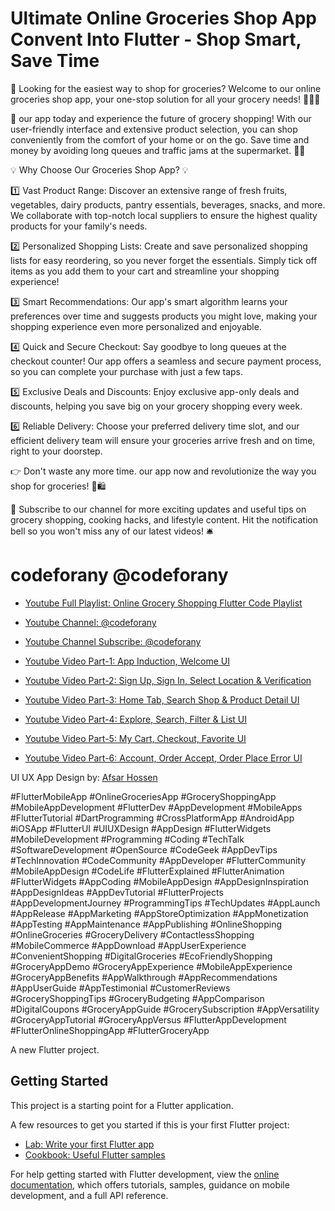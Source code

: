 # Ultimate Online Groceries Shop App Convent Into Flutter - Shop Smart, Save Time

🛒 Looking for the easiest way to shop for groceries? Welcome to our online groceries shop app, your one-stop solution for all your grocery needs! 🍎🥦🥕

📱 our app today and experience the future of grocery shopping! With our user-friendly interface and extensive product selection, you can shop conveniently from the comfort of your home or on the go. Save time and money by avoiding long queues and traffic jams at the supermarket. 🚗💨

💡 Why Choose Our Groceries Shop App? 💡

1️⃣ Vast Product Range: Discover an extensive range of fresh fruits, vegetables, dairy products, pantry essentials, beverages, snacks, and more. We collaborate with top-notch local suppliers to ensure the highest quality products for your family's needs.

2️⃣ Personalized Shopping Lists: Create and save personalized shopping lists for easy reordering, so you never forget the essentials. Simply tick off items as you add them to your cart and streamline your shopping experience!

3️⃣ Smart Recommendations: Our app's smart algorithm learns your preferences over time and suggests products you might love, making your shopping experience even more personalized and enjoyable.

4️⃣ Quick and Secure Checkout: Say goodbye to long queues at the checkout counter! Our app offers a seamless and secure payment process, so you can complete your purchase with just a few taps.

5️⃣ Exclusive Deals and Discounts: Enjoy exclusive app-only deals and discounts, helping you save big on your grocery shopping every week.

6️⃣ Reliable Delivery: Choose your preferred delivery time slot, and our efficient delivery team will ensure your groceries arrive fresh and on time, right to your doorstep.

👉 Don't waste any more time. our app now and revolutionize the way you shop for groceries! 📲🛍️

🔔 Subscribe to our channel for more exciting updates and useful tips on grocery shopping, cooking hacks, and lifestyle content. Hit the notification bell so you won't miss any of our latest videos! 🛎️

# codeforany @codeforany

- [Youtube Full Playlist: Online Grocery Shopping Flutter Code Playlist](https://www.youtube.com/playlist?list=PLzcRC7PA0xWR2TZ4f34X8Q_fvdwwRvm9I)
- [Youtube Channel: @codeforany](https://www.youtube.com/channel/UCdQTp9wRK5vAOlEQZf9PHSg)
- [Youtube Channel Subscribe: @codeforany](https://www.youtube.com/channel/UCdQTp9wRK5vAOlEQZf9PHSg?sub_confirmation=1)

- [Youtube Video Part-1: App Induction, Welcome UI](https://youtu.be/1oV3BCOmOyE)
- [Youtube Video Part-2: Sign Up, Sign In, Select Location & Verification ](https://youtu.be/0A9q0olE99w)
- [Youtube Video Part-3: Home Tab, Search Shop & Product Detail UI](https://youtu.be/kqHjP2NVttQ)
- [Youtube Video Part-4: Explore, Search, Filter & List UI ](https://youtu.be/gW33JfWXMSI)
- [Youtube Video Part-5: My Cart, Checkout, Favorite UI  ](https://youtu.be/6vQfWiz3Uwc)
- [Youtube Video Part-6: Account, Order Accept, Order Place Error UI  ](https://youtu.be/IdngLomODh4)

UI UX App Design by: [Afsar Hossen](https://dribbble.com/imshuvo97)

#FlutterMobileApp #OnlineGroceriesApp #GroceryShoppingApp #MobileAppDevelopment #FlutterDev #AppDevelopment #MobileApps #FlutterTutorial #DartProgramming #CrossPlatformApp #AndroidApp #iOSApp #FlutterUI #UIUXDesign #AppDesign #FlutterWidgets #MobileDevelopment #Programming #Coding #TechTalk #SoftwareDevelopment #OpenSource #CodeGeek #AppDevTips #TechInnovation #CodeCommunity #AppDeveloper #FlutterCommunity #MobileAppDesign #CodeLife #FlutterExplained #FlutterAnimation #FlutterWidgets #AppCoding #MobileAppDesign #AppDesignInspiration #AppDesignIdeas #AppDevTutorial #FlutterProjects #AppDevelopmentJourney #ProgrammingTips #TechUpdates #AppLaunch #AppRelease #AppMarketing #AppStoreOptimization #AppMonetization #AppTesting #AppMaintenance #AppPublishing #OnlineShopping #OnlineGroceries #GroceryDelivery #ContactlessShopping #MobileCommerce #AppDownload #AppUserExperience #ConvenientShopping #DigitalGroceries #EcoFriendlyShopping #GroceryAppDemo #GroceryAppExperience #MobileAppExperience #GroceryAppBenefits #AppWalkthrough #AppRecommendations #AppUserGuide #AppTestimonial #CustomerReviews #GroceryShoppingTips #GroceryBudgeting #AppComparison #DigitalCoupons #GroceryAppGuide #GrocerySubscription #AppVersatility #GroceryAppTutorial #GroceryAppVersus #FlutterAppDevelopment #FlutterOnlineShoppingApp #FlutterGroceryApp



A new Flutter project.

## Getting Started

This project is a starting point for a Flutter application.

A few resources to get you started if this is your first Flutter project:

- [Lab: Write your first Flutter app](https://docs.flutter.dev/get-started/codelab)
- [Cookbook: Useful Flutter samples](https://docs.flutter.dev/cookbook)

For help getting started with Flutter development, view the
[online documentation](https://docs.flutter.dev/), which offers tutorials,
samples, guidance on mobile development, and a full API reference.
